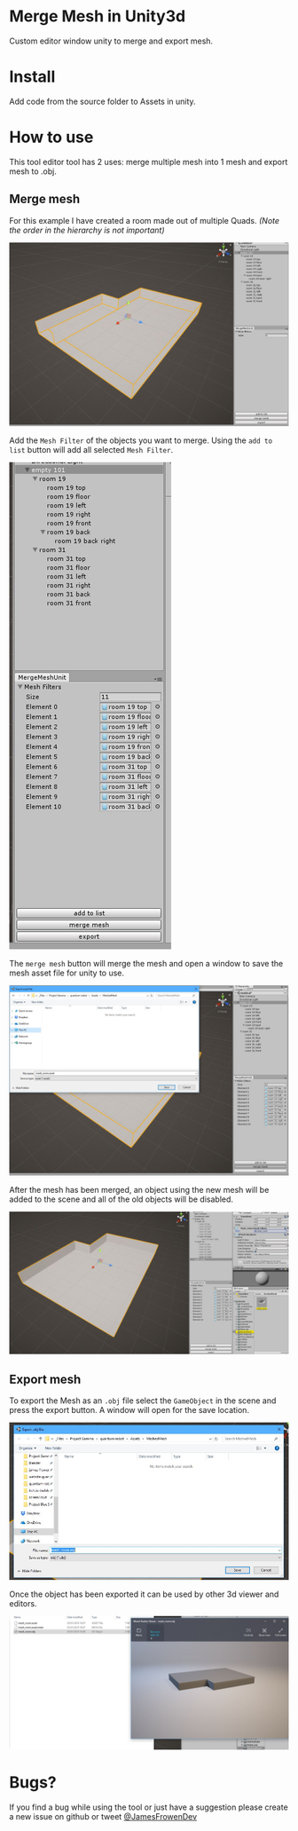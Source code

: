 # Merge Mesh in Unity3d

Custom editor window unity to merge and export mesh.

# Install

Add code from the source folder to Assets in unity.

# How to use

This tool editor tool has 2 uses: merge multiple mesh into 1 mesh and export mesh to .obj.

## Merge mesh

For this example I have created a room made out of multiple Quads. *(Note the order in the hierarchy is not important)*

![room made of multiple mesh](./docs/1.jpg)

Add the `Mesh Filter` of the objects you want to merge. Using the `add to list` button will add all selected `Mesh Filter`.

![adding mesh to merge list](./docs/2.jpg)

The `merge mesh` button will merge the mesh and open a window to save the mesh asset file for unity to use.
 
![merge mesh save window](./docs/3.jpg)

After the mesh has been merged, an object using the new mesh will be added to the scene and all of the old objects will be disabled.

![saved mesh in asset folder](./docs/4.jpg)

## Export mesh

To export the Mesh as an `.obj` file select the `GameObject` in the scene and press the export button. A window will open for the save location.

![export mesh save window](./docs/5.jpg)

Once the object has been exported it can be used by other 3d viewer and editors.

![exported mesh being opened in 3d model viewer](./docs/6.jpg)

# Bugs?

If you find a bug while using the tool or just have a suggestion please create a new issue on github or tweet [@JamesFrowenDev](https://twitter.com/JamesFrowenDev) 
